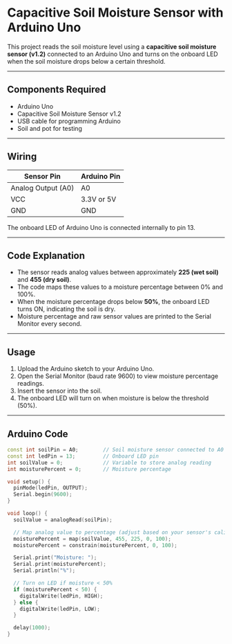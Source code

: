 # Capacitive Soil Moisture Sensor with Arduino Uno

This project reads the soil moisture level using a **capacitive soil moisture sensor (v1.2)** connected to an Arduino Uno and turns on the onboard LED when the soil moisture drops below a certain threshold.

---

## Components Required

- Arduino Uno
- Capacitive Soil Moisture Sensor v1.2
- USB cable for programming Arduino
- Soil and pot for testing

---

## Wiring

| Sensor Pin       | Arduino Pin |
|------------------|-------------|
| Analog Output (A0) | A0          |
| VCC              | 3.3V or 5V  |
| GND              | GND         |

The onboard LED of Arduino Uno is connected internally to pin 13.

---

## Code Explanation

- The sensor reads analog values between approximately **225 (wet soil)** and **455 (dry soil)**.
- The code maps these values to a moisture percentage between 0% and 100%.
- When the moisture percentage drops below **50%**, the onboard LED turns ON, indicating the soil is dry.
- Moisture percentage and raw sensor values are printed to the Serial Monitor every second.

---

## Usage

1. Upload the Arduino sketch to your Arduino Uno.
2. Open the Serial Monitor (baud rate 9600) to view moisture percentage readings.
3. Insert the sensor into the soil.
4. The onboard LED will turn on when moisture is below the threshold (50%).

---

## Arduino Code

```cpp
const int soilPin = A0;        // Soil moisture sensor connected to A0
const int ledPin = 13;         // Onboard LED pin
int soilValue = 0;             // Variable to store analog reading
int moisturePercent = 0;       // Moisture percentage

void setup() {
  pinMode(ledPin, OUTPUT);
  Serial.begin(9600);
}

void loop() {
  soilValue = analogRead(soilPin);

  // Map analog value to percentage (adjust based on your sensor's calibration)
  moisturePercent = map(soilValue, 455, 225, 0, 100);
  moisturePercent = constrain(moisturePercent, 0, 100);

  Serial.print("Moisture: ");
  Serial.print(moisturePercent);
  Serial.println("%");

  // Turn on LED if moisture < 50%
  if (moisturePercent < 50) {
    digitalWrite(ledPin, HIGH);
  } else {
    digitalWrite(ledPin, LOW);
  }

  delay(1000);
}
